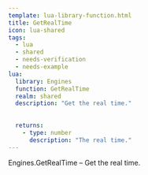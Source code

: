 ```yaml
---
template: lua-library-function.html
title: GetRealTime
icon: lua-shared
tags:
  - lua
  - shared
  - needs-verification
  - needs-example
lua:
  library: Engines
  function: GetRealTime
  realm: shared
  description: "Get the real time."
  
  
  returns:
    - type: number
      description: "The real time."
---
```


<div class="lua__search__keywords">
Engines.GetRealTime &#x2013; Get the real time.
</div>
